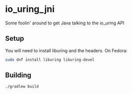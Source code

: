 # io_uring_jni

Some foolin' around to get Java talking to the io_uring API

## Setup

You will need to install liburing and the headers. On Fedora:

```bash
sudo dnf install liburing liburing-devel
```

## Building

```bash
./gradlew build
```
